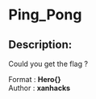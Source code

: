 
# Ping_Pong
## Description:
Could you get the flag ?

Format : **Hero{}**<br>
Author : **xanhacks**

